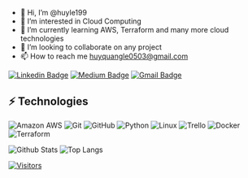 - 👋 Hi, I’m @huyle199
- 👀 I’m interested in Cloud Computing
- 🌱 I’m currently learning AWS, Terraform and many more cloud technologies
- 💞️ I’m looking to collaborate on any project
- 📫 How to reach me huyquangle0503@gmail.com

<!---
**huyle199/huyle199** is a ✨ _special_ ✨ repository because its `README.md` (this file) appears on your GitHub profile.
--->


[![Linkedin Badge](https://img.shields.io/badge/-Huy%20Le-blue?style=flat-square&logo=Linkedin&logoColor=white&link=https://www.linkedin.com/in/huy-le-110/)](https://www.linkedin.com/in/huy-le-110/)
[![Medium Badge](https://img.shields.io/badge/Huy%20Le-12100E?style=flat-square&logo=medium&logoColor=white&link=https://medium.com/@huyquangle0503)](https://medium.com/@huyquangle0503)
[![Gmail Badge](https://img.shields.io/badge/-zaireali649@gmail.com-c14438?style=flat-square&logo=Gmail&logoColor=white&link=mailto:huyquangle0503@gmail.com)](mailto:huyquangle0503@gmail.com)

## ⚡ Technologies

![Amazon AWS](https://img.shields.io/badge/Amazon%20AWS-232F3E?style=flat-square&logo=amazon-aws)
![Git](https://img.shields.io/badge/-Git-black?style=flat-square&logo=git)
![GitHub](https://img.shields.io/badge/-GitHub-181717?style=flat-square&logo=github)
![Python](https://img.shields.io/badge/-Python-black?style=flat-square&logo=Python)
![Linux](https://img.shields.io/badge/Linux-FCC624?style=flat-square&logo=linux&logoColor=black)
![Trello](https://img.shields.io/badge/Trello-%23026AA7.svg?style=flat-square&logo=Trello&logoColor=white)
![Docker](https://img.shields.io/badge/docker-%230db7ed.svg?style=for-the-badge&logo=docker&logoColor=white)
![Terraform](https://img.shields.io/badge/terraform-%235835CC.svg?style=for-the-badge&logo=terraform&logoColor=white)

![Github Stats](https://github-readme-stats.vercel.app/api?username=huyle199&count_private=true&show_icons=true&include_all_commits=true)
![Top Langs](https://github-readme-stats.vercel.app/api/top-langs/?username=huyle199&hide=TeX&layout=compact)


[![Visitors](https://api.visitorbadge.io/api/visitors?path=https%3A%2F%2Fgithub.com%2Fhuyle199&countColor=%23263759)](https://visitorbadge.io/status?path=https%3A%2F%2Fgithub.com%2Fhuyle199)
